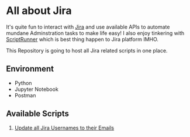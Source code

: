# All about Jira
It's quite fun to interact with [Jira](https://atlassian.com/software/jira) and use available APIs to automate mundane Adminstration tasks to make life easy! I also enjoy tinkering with [ScriptRunner](https://www.adaptavist.com/atlassian-apps/scriptrunner-for-jira/) which is best thing happen to Jira platform IMHO. 

This Repository is going to host all Jira related scripts in one place.

## Environment
* Python
* Jupyter Notebook
* Postman

## Available Scripts
1. [Update all Jira Usernames to their Emails](https://github.com/rkadam/jira/tree/master/update-jira-usernames)
